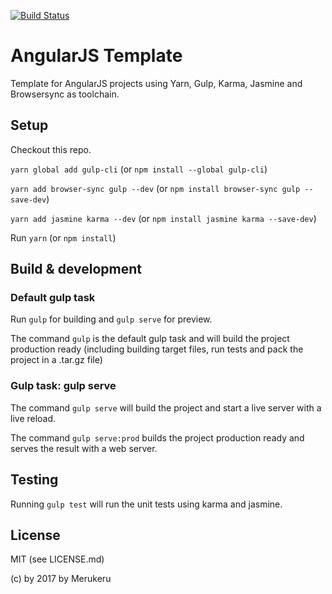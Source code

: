 [![Build Status](https://travis-ci.org/Merukeru/angular1-gulp-template1.svg?branch=master)](https://travis-ci.org/Merukeru/angular1-gulp-template1)

# AngularJS Template

Template for AngularJS projects using Yarn, Gulp, Karma, Jasmine and Browsersync as toolchain.

## Setup

Checkout this repo. 

`yarn global add gulp-cli` (or `npm install --global gulp-cli`)

`yarn add browser-sync gulp --dev` (or `npm install browser-sync gulp --save-dev`)

`yarn add jasmine karma --dev` (or `npm install jasmine karma --save-dev`)

Run `yarn` (or `npm install`)

## Build & development

### Default gulp task

Run `gulp` for building and `gulp serve` for preview.

The command `gulp` is the default gulp task and will build the project production ready (including building target files, run tests and pack the project in a .tar.gz file)

### Gulp task: gulp serve

The command `gulp serve` will build the project and start a live server with a live reload.

The command `gulp serve:prod` builds the project production ready and serves the result with a web server.

## Testing

Running `gulp test` will run the unit tests using karma and jasmine.

## License

MIT (see LICENSE.md)

(c) by 2017 by Merukeru
